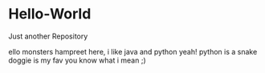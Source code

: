 # Hello-World
Just another Repository

ello monsters
hampreet here, i like java and python
yeah! python is a snake
doggie is my fav
you know what i mean ;)
